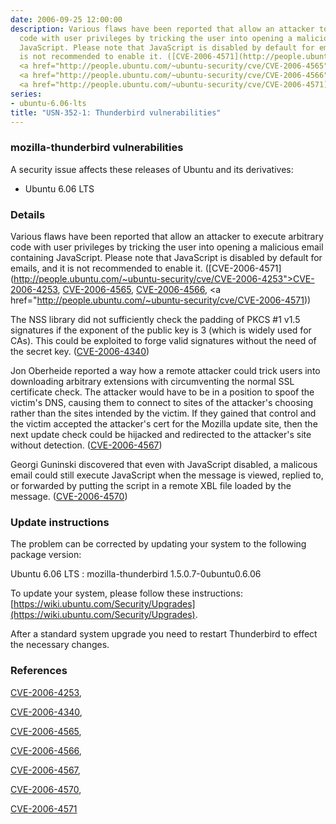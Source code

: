 ```yaml
---
date: 2006-09-25 12:00:00
description: Various flaws have been reported that allow an attacker to execute arbitrary
  code with user privileges by tricking the user into opening a malicious email containing
  JavaScript. Please note that JavaScript is disabled by default for emails, and it
  is not recommended to enable it. ([CVE-2006-4571](http://people.ubuntu.com/~ubuntu-security/cve/CVE-2006-4253">CVE-2006-4253</a>,
  <a href="http://people.ubuntu.com/~ubuntu-security/cve/CVE-2006-4565">CVE-2006-4565</a>,
  <a href="http://people.ubuntu.com/~ubuntu-security/cve/CVE-2006-4566">CVE-2006-4566</a>,
  <a href="http://people.ubuntu.com/~ubuntu-security/cve/CVE-2006-4571))
series:
- ubuntu-6.06-lts
title: "USN-352-1: Thunderbird vulnerabilities"
---
```


### mozilla-thunderbird vulnerabilities

A security issue affects these releases of Ubuntu and its derivatives:

* Ubuntu 6.06 LTS

### Details

Various flaws have been reported that allow an attacker to execute arbitrary code with user privileges by tricking the user into opening a malicious email containing JavaScript. Please note that JavaScript is disabled by default for emails, and it is not recommended to enable it. ([CVE-2006-4571](http://people.ubuntu.com/~ubuntu-security/cve/CVE-2006-4253">CVE-2006-4253</a>, <a href="http://people.ubuntu.com/~ubuntu-security/cve/CVE-2006-4565">CVE-2006-4565</a>, <a href="http://people.ubuntu.com/~ubuntu-security/cve/CVE-2006-4566">CVE-2006-4566</a>, <a href="http://people.ubuntu.com/~ubuntu-security/cve/CVE-2006-4571))

The NSS library did not sufficiently check the padding of PKCS #1 v1.5 signatures if the exponent of the public key is 3 (which is widely used for CAs). This could be exploited to forge valid signatures without the need of the secret key. ([CVE-2006-4340](http://people.ubuntu.com/~ubuntu-security/cve/CVE-2006-4340))

Jon Oberheide reported a way how a remote attacker could trick users into downloading arbitrary extensions with circumventing the normal SSL certificate check. The attacker would have to be in a position to spoof the victim&#39;s DNS, causing them to connect to sites of the attacker&#39;s choosing rather than the sites intended by the victim. If they gained that control and the victim accepted the attacker&#39;s cert for the Mozilla update site, then the next update check could be hijacked and redirected to the attacker&#39;s site without detection. ([CVE-2006-4567](http://people.ubuntu.com/~ubuntu-security/cve/CVE-2006-4567))

Georgi Guninski discovered that even with JavaScript disabled, a malicous email could still execute JavaScript when the message is viewed, replied to, or forwarded by putting the script in a remote XBL file loaded by the message. ([CVE-2006-4570](http://people.ubuntu.com/~ubuntu-security/cve/CVE-2006-4570))

### Update instructions

The problem can be corrected by updating your system to the following package version:

Ubuntu 6.06 LTS
 : mozilla-thunderbird <span>1.5.0.7-0ubuntu0.6.06</span>

To update your system, please follow these instructions: [https://wiki.ubuntu.com/Security/Upgrades](https://wiki.ubuntu.com/Security/Upgrades).

After a standard system upgrade you need to restart Thunderbird to effect the necessary changes.

### References

 [CVE-2006-4253](http://people.ubuntu.com/~ubuntu-security/cve/CVE-2006-4253), 

 [CVE-2006-4340](http://people.ubuntu.com/~ubuntu-security/cve/CVE-2006-4340), 

 [CVE-2006-4565](http://people.ubuntu.com/~ubuntu-security/cve/CVE-2006-4565), 

 [CVE-2006-4566](http://people.ubuntu.com/~ubuntu-security/cve/CVE-2006-4566), 

 [CVE-2006-4567](http://people.ubuntu.com/~ubuntu-security/cve/CVE-2006-4567), 

 [CVE-2006-4570](http://people.ubuntu.com/~ubuntu-security/cve/CVE-2006-4570), 

 [CVE-2006-4571](http://people.ubuntu.com/~ubuntu-security/cve/CVE-2006-4571)
